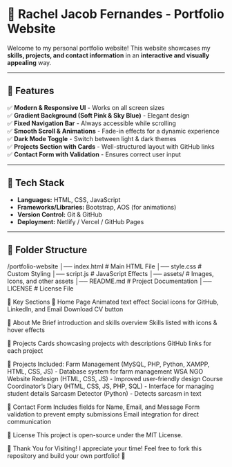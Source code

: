 # 🌟 Rachel Jacob Fernandes - Portfolio Website  

Welcome to my personal portfolio website! This website showcases my **skills, projects, and contact information** in an **interactive and visually appealing** way.  

---

## 🚀 Features  
✅ **Modern & Responsive UI** - Works on all screen sizes  
✅ **Gradient Background (Soft Pink & Sky Blue)** - Elegant design  
✅ **Fixed Navigation Bar** - Always accessible while scrolling  
✅ **Smooth Scroll & Animations** - Fade-in effects for a dynamic experience  
✅ **Dark Mode Toggle** - Switch between light & dark themes  
✅ **Projects Section with Cards** - Well-structured layout with GitHub links  
✅ **Contact Form with Validation** - Ensures correct user input  

---

## 🎨 Tech Stack  
- **Languages:** HTML, CSS, JavaScript  
- **Frameworks/Libraries:** Bootstrap, AOS (for animations)  
- **Version Control:** Git & GitHub  
- **Deployment:** Netlify / Vercel / GitHub Pages  

---

## 📂 Folder Structure  
/portfolio-website
│── index.html # Main HTML File
│── style.css # Custom Styling
│── script.js # JavaScript Effects
│── assets/ # Images, Icons, and other assets
│── README.md # Project Documentation
│── LICENSE # License File

🎯 Key Sections
🔹 Home Page
Animated text effect
Social icons for GitHub, LinkedIn, and Email
Download CV button

🔹 About Me
Brief introduction and skills overview
Skills listed with icons & hover effects

🔹 Projects
Cards showcasing projects with descriptions
GitHub links for each project

📌 Projects Included:
Farm Management (MySQL, PHP, Python, XAMPP, HTML, CSS, JS) - Database system for farm management
WSA NGO Website Redesign (HTML, CSS, JS) - Improved user-friendly design
Course Coordinator’s Diary (HTML, CSS, JS, PHP, SQL) - Interface for managing student details
Sarcasm Detector (Python) - Detects sarcasm in text

🔹 Contact Form
Includes fields for Name, Email, and Message
Form validation to prevent empty submissions
Email integration for direct communication

📜 License
This project is open-source under the MIT License.

🌟 Thank You for Visiting!
I appreciate your time! Feel free to fork this repository and build your own portfolio! 🚀

